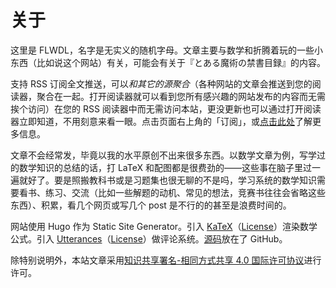 # 关于

这里是 FLWDL，名字是无实义的随机字母。文章主要与数学和折腾着玩的一些小东西（比如说这个网站）有关，可能会有关于<span lang="ja">『とある魔術の禁書目録』</span>的内容。

支持 RSS 订阅全文推送，可以*和其它的源聚合*（各种网站的文章会推送到您的阅读器，聚合在一起。打开阅读器就可以看到您所有感兴趣的网站发布的内容而无需挨个访问）在您的 RSS 阅读器中而无需访问本站，更没更新也可以通过打开阅读器立即知道，不用刻意来看一眼。点击页面右上角的「订阅」，或[点击此处](https://flwdl.github.io/subscribe)了解更多信息。

文章不会经常发，毕竟以我的水平原创不出来很多东西。以数学文章为例，写学过的数学知识的总结的话，打 LaTeX 和配图都是很费劲的——这些事在脑子里过一遍就好了。要是照搬教科书或是习题集也很无聊的不是吗，学习系统的数学知识需要看书、练习、交流（比如一些解题的动机、常见的想法，竞赛书往往会省略这些东西）、积累，看几个网页或写几个 post 是不行的的甚至是浪费时间的。

网站使用 Hugo 作为 Static Site Generator。引入 [KaTeX](https://katex.org)（[License][KaTeX license]）渲染数学公式。引入 [Utterances](https://utteranc.es)（[License][Utterances license]）做评论系统。[源码](https://github.com/flwdl/website)放在了 GitHub。

除特别说明外，本站文章采用[知识共享署名-相同方式共享 4.0 国际许可协议](https://creativecommons.org/licenses/by-sa/4.0/)进行许可。

[KaTeX license]: https://github.com/flwdl/website/blob/main/static/third-party/katex/LICENSE

[Utterances license]: https://github.com/utterance/utterances/blob/master/LICENSE.md
